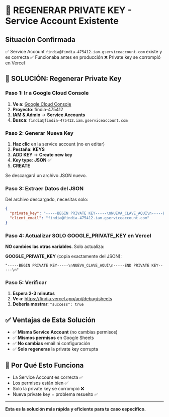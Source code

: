 # 🔑 REGENERAR PRIVATE KEY - Service Account Existente

## Situación Confirmada
✅ Service Account `findia@findia-475412.iam.gserviceaccount.com` existe y es correcta
✅ Funcionaba antes en producción
❌ Private key se corrompió en Vercel

## 🚀 SOLUCIÓN: Regenerar Private Key

### Paso 1: Ir a Google Cloud Console
1. **Ve a**: [Google Cloud Console](https://console.cloud.google.com/)
2. **Proyecto**: findia-475412
3. **IAM & Admin** → **Service Accounts**
4. **Busca**: `findia@findia-475412.iam.gserviceaccount.com`

### Paso 2: Generar Nueva Key
1. **Haz clic** en la service account (no en editar)
2. **Pestaña**: **KEYS**
3. **ADD KEY** → **Create new key**
4. **Key type**: **JSON** ✅
5. **CREATE**

Se descargará un archivo JSON nuevo.

### Paso 3: Extraer Datos del JSON
Del archivo descargado, necesitas solo:

```json
{
  "private_key": "-----BEGIN PRIVATE KEY-----\nNUEVA_CLAVE_AQUÍ\n-----END PRIVATE KEY-----\n",
  "client_email": "findia@findia-475412.iam.gserviceaccount.com"
}
```

### Paso 4: Actualizar SOLO GOOGLE_PRIVATE_KEY en Vercel

**NO cambies las otras variables**. Solo actualiza:

**GOOGLE_PRIVATE_KEY** (copia exactamente del JSON):
```
"-----BEGIN PRIVATE KEY-----\nNUEVA_CLAVE_AQUÍ\n-----END PRIVATE KEY-----\n"
```

### Paso 5: Verificar

1. **Espera 2-3 minutos**
2. **Ve a**: https://findia.vercel.app/api/debug/sheets
3. **Debería mostrar**: `"success": true`

## ✅ Ventajas de Esta Solución

- ✅ **Misma Service Account** (no cambias permisos)
- ✅ **Mismos permisos** en Google Sheets
- ✅ **No cambias** email ni configuración
- ✅ **Solo regeneras** la private key corrupta

## 🎯 Por Qué Esto Funciona

- La Service Account es correcta ✅
- Los permisos están bien ✅  
- Solo la private key se corrompió ❌
- Nueva private key = problema resuelto ✅

---

**Esta es la solución más rápida y eficiente para tu caso específico.**